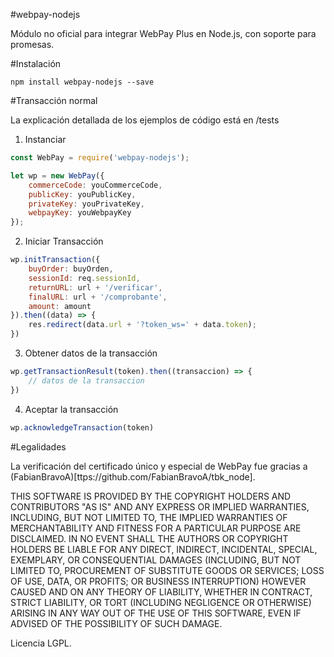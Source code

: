 
#webpay-nodejs

Módulo no oficial para integrar WebPay Plus en Node.js, con soporte para promesas.

#Instalación

```
npm install webpay-nodejs --save
```

#Transacción normal

La explicación detallada de los ejemplos de código está en /tests

1)  Instanciar

```js
const WebPay = require('webpay-nodejs');

let wp = new WebPay({
    commerceCode: youCommerceCode,
    publicKey: youPublicKey,
    privateKey: youPrivateKey,
    webpayKey: youWebpayKey
});
```

2) Iniciar Transacción

```js
wp.initTransaction({
    buyOrder: buyOrden,
    sessionId: req.sessionId,
    returnURL: url + '/verificar',
    finalURL: url + '/comprobante',
    amount: amount
}).then((data) => {
    res.redirect(data.url + '?token_ws=' + data.token);
})
```

3) Obtener datos de la transacción

```js
wp.getTransactionResult(token).then((transaccion) => {
    // datos de la transaccion
})
```

4) Aceptar la transacción

```js
wp.acknowledgeTransaction(token)
```

#Legalidades

La verificación del certificado único y especial de WebPay fue gracias a (FabianBravoA)[ttps://github.com/FabianBravoA/tbk_node].

THIS SOFTWARE IS PROVIDED BY THE COPYRIGHT HOLDERS AND CONTRIBUTORS "AS IS" AND ANY EXPRESS OR IMPLIED WARRANTIES, INCLUDING, BUT NOT LIMITED TO, THE IMPLIED WARRANTIES OF MERCHANTABILITY AND FITNESS FOR A PARTICULAR PURPOSE ARE DISCLAIMED. IN NO EVENT SHALL THE AUTHORS OR COPYRIGHT HOLDERS BE LIABLE FOR ANY DIRECT, INDIRECT, INCIDENTAL, SPECIAL, EXEMPLARY, OR CONSEQUENTIAL DAMAGES (INCLUDING, BUT NOT LIMITED TO, PROCUREMENT OF SUBSTITUTE GOODS OR SERVICES; LOSS OF USE, DATA, OR PROFITS; OR BUSINESS INTERRUPTION) HOWEVER CAUSED AND ON ANY THEORY OF LIABILITY, WHETHER IN CONTRACT, STRICT LIABILITY, OR TORT (INCLUDING NEGLIGENCE OR OTHERWISE) ARISING IN ANY WAY OUT OF THE USE OF THIS SOFTWARE, EVEN IF ADVISED OF THE POSSIBILITY OF SUCH DAMAGE.

Licencia LGPL.